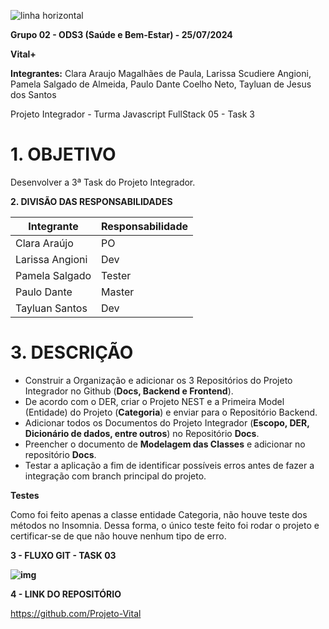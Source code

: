 ![linha horizontal](https://lh7-rt.googleusercontent.com/docsz/AD_4nXc-87IQu0-Q0dacs7Ni3AagxLMfHDESqw79UW5w_xhjZUlqvxOkk1WAXomlczmXhsxLOosqgLA7b9FsmIJhvdeDihx9Y6X_gNY_JZPTfgzCTmr3Tj3Y55QnlimgNU46Bc9cu3eV5PE-CVr3GI9lCyhNSxb2rRxgbgThoJmbRixek1KwHbmyrSs?key=_vtY1r7T8nYmPfaJzJ3O7g)

**Grupo 02 - ODS3 (Saúde e Bem-Estar) - 25/07/2024**

**Vital+**

**Integrantes:** Clara Araujo Magalhães de Paula, Larissa Scudiere Angioni, Pamela Salgado de Almeida, Paulo Dante Coelho Neto, Tayluan de Jesus dos Santos

Projeto Integrador - Turma Javascript FullStack 05 - Task 3

# **1. OBJETIVO**

Desenvolver a 3ª Task do Projeto Integrador.

**2. DIVISÃO DAS RESPONSABILIDADES** 

| **Integrante**  | **Responsabilidade** |
| --------------- | -------------------- |
| Clara Araújo    | PO                   |
| Larissa Angioni | Dev                  |
| Pamela Salgado  | Tester               |
| Paulo Dante     | Master               |
| Tayluan Santos  | Dev                  |

# **3. DESCRIÇÃO**

- Construir a Organização e adicionar os 3 Repositórios do Projeto Integrador no Github (**Docs, Backend e Frontend**).
- De acordo com o DER, criar o Projeto NEST e a Primeira Model (Entidade) do Projeto (**Categoria**) e enviar para o Repositório Backend.
- Adicionar todos os Documentos do Projeto Integrador (**Escopo, DER, Dicionário de dados, entre outros**) no Repositório **Docs**.
- Preencher o documento de **Modelagem das Classes** e adicionar no repositório **Docs**.
- Testar a aplicação a fim de identificar possíveis erros antes de fazer a integração com branch principal do projeto.

**Testes**

Como foi feito apenas a classe entidade Categoria, não houve teste dos métodos no Insomnia. Dessa forma, o único teste feito foi rodar o projeto e certificar-se de que não houve nenhum tipo de erro.

**3 - FLUXO GIT - TASK 03**

**![img](https://lh7-rt.googleusercontent.com/docsz/AD_4nXe2iAHmU0DvktdUszEAji6BUhZtl0kBdugpNVVUlvytlREnxvSp0as0WpLIXxeYAHE8M16ABJRXJuTk6f_taopDB0KhP5QbnMYpWOQBkW30ki5qp1HY-1ahotiotIKDTxr19dAQbXTagLahGysupvRKoRqQq20tI3I2HYaiNA?key=_vtY1r7T8nYmPfaJzJ3O7g)**

**4 - LINK DO REPOSITÓRIO**

https://github.com/Projeto-Vital 